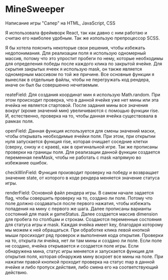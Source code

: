 # MineSweeper
Написание игры "Сапер" на HTML, JavaScript, CSS

Я использовала фреймворк React, так как давно с ним работаю и считаю его наиболее удобным. Так же изпользую препроцессор SCSS.

Я бы хотела пояснить некоторые свои решения, чтобы избежать недопонимания.
Для реализации поля я использую одномерный массив, потому что это упростит пробеги по нему, которые необходимы для определения победы после каждого клика по закрытой ячейке.
Для скрытия закрытых ячеек я использую mask, он также является одномерным массивом по той же причине.
Все основные функции я вынеслак в отдельные файлы, чтобы не перегружать код рендера, иначе он был бы совершенно нечитаемым.

reateField:
Для создания координат мин я использую Math.random. При этом происходит проверка, что в данной ячейке уже нет мины или эта ячейка не является стартовой. После задания мины все значения вокруг (кроме значений мин) увеличиваются с помощью функции rise. И, естественно, проверка на то, чтобы данная ячейка существовала в рамках поля.

openField:
Данная функция используется для смены значений маски, чтобы открывать необходимые ячейки поля. При этом, при открытии нуля запускается функция rise, которая очищает соседние клетки (сверху, снизу и с краев), как в оригинальной игре. Так же прописаны проверки на границы поля.
Для реализации данной функции создается переменная newMask, чтобы не работать с mask напрямую во избежание ошибок.

checkWinField:
Функция производит проверку на победу и возвращает значение state, от которого в коде рендера меняется значение статуса игры.

renderField:
Основной файл рендера игры.
В самом начале задается flag, чтобы совершить проверку на то, создано ли поле. Потому что поле должно создаваться после первого нажатия, чтобы избежать попадения на мину с первого же шага.
Далее прописаны варианты состояний для mask и gameStatus.
Далее создается массив dimension для пробега по столбцам и строкам. 
Создаются переменные состояния для статуса игры и mask.
Каждая ячейка имеет key, благодаря которому мы можем к ней обращаться.
При обработке клика левой кнопкой мыши просиходит ряд проверок и выполнения кода открытия.
Проверки на то, открыта ли ячейка, нет ли там мины и создано ли поле.
Если поле не создано, ячейка открывается и создается поле игры.
Если обнаружена мина, статус игры меняется и запускается функция для открытия поля, которая обнаружив мину вскроет все мины на поле.
При нажатии правой кнопкой проходит проверка на статус map в данной ячейке и либо пропуск действия, либо смена его на соответствующий действию.
